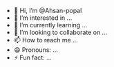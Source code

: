 - 👋 Hi, I’m @Ahsan-popal
- 👀 I’m interested in ...
- 🌱 I’m currently learning ...
- 💞️ I’m looking to collaborate on ...
- 📫 How to reach me ...
- 😄 Pronouns: ...
- ⚡ Fun fact: ...

<!---
Ahsan-popal/Ahsan-popal is a ✨ special ✨ repository because its `README.md` (this file) appears on your GitHub profile.
You can click the Preview link to take a look at your changes.
--->
